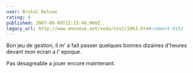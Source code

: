 ```yaml
---
user: Brutal Deluxe
rating: 4
published: 2007-06-09T22:15:46.000Z
legacy_url: http://www.emunova.net/veda/test/2063.htm#comment-8152
---
```

Bon jeu de gestion, il m' a fait passer quelques bonnes dizaines d'heures devant mon ecran a l' epoque.

Pas desagreable a jouer encore maintenant.